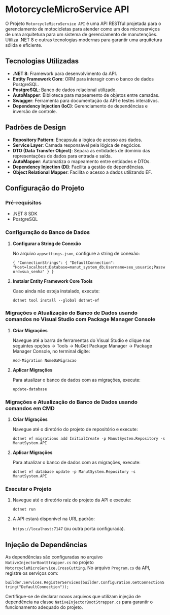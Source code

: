 
# MotorcycleMicroService API

O Projeto `MotorcycleMicroService API` é uma API RESTful projetada para o gerenciamento de motocicletas para atender como um dos microserviços de uma arquitetura para um sistema de gerenciamento de manutenções. Utiliza .NET 8 e outras tecnologias modernas para garantir uma arquitetura sólida e eficiente.

## Tecnologias Utilizadas

-   **.NET 8**: Framework para desenvolvimento da API.
-   **Entity Framework Core**: ORM para interagir com o banco de dados PostgreSQL.
-   **PostgreSQL**: Banco de dados relacional utilizado.
-   **AutoMapper**: Biblioteca para mapeamento de objetos entre camadas.
-   **Swagger**: Ferramenta para documentação da API e testes interativos.
-   **Dependency Injection (IoC)**: Gerenciamento de dependências e inversão de controle.

## Padrões de Design

-   **Repository Pattern**: Encapsula a lógica de acesso aos dados.
-   **Service Layer**: Camada responsável pela lógica de negócios.
-   **DTO (Data Transfer Object)**: Separa as entidades de domínio das representações de dados para entrada e saída.
-   **AutoMapper**: Automatiza o mapeamento entre entidades e DTOs.
-   **Dependency Injection (DI)**: Facilita a gestão de dependências.
-   **Object Relational Mapper**: Facilita o acesso a dados utilizando EF.


## Configuração do Projeto

### Pré-requisitos

-   .NET 8 SDK
-   PostgreSQL

### Configuração do Banco de Dados

1.  **Configurar a String de Conexão**
    
    No arquivo `appsettings.json`, configure a string de conexão:
    
    `{
      "ConnectionStrings": {
        "DefaultConnection": "Host=localhost;Database=manut_system_db;Username=seu_usuario;Password=sua_senha"
      }
    }` 
    
2.  **Instalar Entity Framework Core Tools**
    
    Caso ainda não esteja instalado, execute:
    
    `dotnet tool install --global dotnet-ef` 
    
### Migrações e Atualização do Banco de Dados usando comandos no Visual Studio com Package Manager Console

1.  **Criar Migrações**
    
    Navegue até a barra de ferramentas do Visual Studio e clique nas seguintes opções -> Tools -> NuGet Package Manager -> Package Manager Console, no terminal digite:

    `Add-Migration NomeDaMigracao`

2.  **Aplicar Migrações**

    Para atualizar o banco de dados com as migrações, execute:

    `update-database`

### Migrações e Atualização do Banco de Dados usando comandos em CMD

1.  **Criar Migrações**
    
    Navegue até o diretório do projeto de repositório e execute:
    
    `dotnet ef migrations add InitialCreate -p ManutSystem.Repository -s ManutSystem.API` 
    
2.  **Aplicar Migrações**
    
    Para atualizar o banco de dados com as migrações, execute:
    
    `dotnet ef database update -p ManutSystem.Repository -s ManutSystem.API` 
    

### Executar o Projeto

1.  Navegue até o diretório raiz do projeto da API e execute:
    
    `dotnet run` 
    
2.  A API estará disponível na URL padrão:
    
    `https://localhost:7147` (ou outra porta configurada).
    

## Injeção de Dependências

As dependências são configuradas no arquivo `NativeInjectorBootStrapper.cs` no projeto `MotorcycleMicroService.CrossCutting`. No arquivo `Program.cs` da API, registre os serviços com:

`builder.Services.RegisterServices(builder.Configuration.GetConnectionString("DefaultConnection"));` 

Certifique-se de declarar novos arquivos que utilizam injeção de dependência na classe `NativeInjectorBootStrapper.cs` para garantir o funcionamento adequado do projeto.